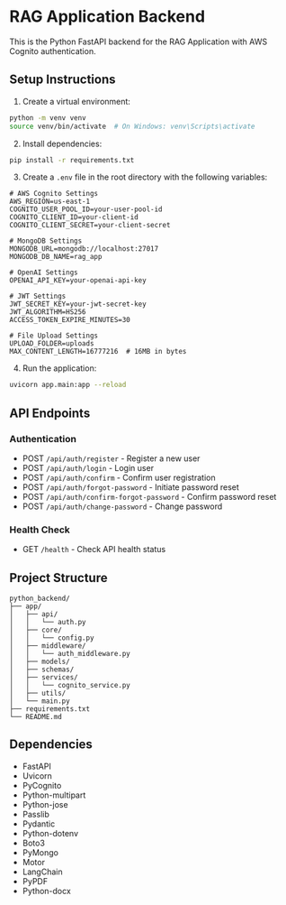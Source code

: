 # RAG Application Backend

This is the Python FastAPI backend for the RAG Application with AWS Cognito authentication.

## Setup Instructions

1. Create a virtual environment:
```bash
python -m venv venv
source venv/bin/activate  # On Windows: venv\Scripts\activate
```

2. Install dependencies:
```bash
pip install -r requirements.txt
```

3. Create a `.env` file in the root directory with the following variables:
```env
# AWS Cognito Settings
AWS_REGION=us-east-1
COGNITO_USER_POOL_ID=your-user-pool-id
COGNITO_CLIENT_ID=your-client-id
COGNITO_CLIENT_SECRET=your-client-secret

# MongoDB Settings
MONGODB_URL=mongodb://localhost:27017
MONGODB_DB_NAME=rag_app

# OpenAI Settings
OPENAI_API_KEY=your-openai-api-key

# JWT Settings
JWT_SECRET_KEY=your-jwt-secret-key
JWT_ALGORITHM=HS256
ACCESS_TOKEN_EXPIRE_MINUTES=30

# File Upload Settings
UPLOAD_FOLDER=uploads
MAX_CONTENT_LENGTH=16777216  # 16MB in bytes
```

4. Run the application:
```bash
uvicorn app.main:app --reload
```

## API Endpoints

### Authentication

- POST `/api/auth/register` - Register a new user
- POST `/api/auth/login` - Login user
- POST `/api/auth/confirm` - Confirm user registration
- POST `/api/auth/forgot-password` - Initiate password reset
- POST `/api/auth/confirm-forgot-password` - Confirm password reset
- POST `/api/auth/change-password` - Change password

### Health Check

- GET `/health` - Check API health status

## Project Structure

```
python_backend/
├── app/
│   ├── api/
│   │   └── auth.py
│   ├── core/
│   │   └── config.py
│   ├── middleware/
│   │   └── auth_middleware.py
│   ├── models/
│   ├── schemas/
│   ├── services/
│   │   └── cognito_service.py
│   ├── utils/
│   └── main.py
├── requirements.txt
└── README.md
```

## Dependencies

- FastAPI
- Uvicorn
- PyCognito
- Python-multipart
- Python-jose
- Passlib
- Pydantic
- Python-dotenv
- Boto3
- PyMongo
- Motor
- LangChain
- PyPDF
- Python-docx 